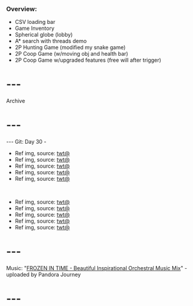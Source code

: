### Overview:

- CSV loading bar
- Game Inventory
- Spherical globe (lobby)
- A* search with threads demo
- 2P Hunting Game (modified my snake game)
- 2P Coop Game (w/moving obj and health bar)
- 2P Coop Game w/upgraded features (free will after trigger)
 
# ---
Archive
# ---

--- Git: Day 30 -

- Ref img, source: [twt@](https://www.youtube.com/shorts/G_s7Ere3ACU)
- Ref img, source: [twt@](https://www.youtube.com/shorts/tYvf-ppdlCE)
- Ref img, source: [twt@](https://www.youtube.com/shorts/hChUx5YBxzY)
- Ref img, source: [twt@](https://x.com/Romanticaps_/status/1809199131346235640)
- Ref img, source: [twt@](https://x.com/milkynoe/status/1809436114840657990)

<br/>

- Ref img, source: [twt@](https://x.com/GAx5jx8Lsq4mBIn/status/1809450573667909689)
- Ref img, source: [twt@](https://www.youtube.com/watch?v=AHCW1ffBBWY)
- Ref img, source: [twt@](https://x.com/github/status/1809327648692228564)
- Ref img, source: [twt@](https://x.com/RandomTheGuy_/status/1809349821435625891)
- Ref img, source: [twt@](https://x.com/KingNidhogg/status/1809410308240285794)

# ---
Music: "[FROZEN IN TIME - Beautiful Inspirational Orchestral Music Mix](https://www.youtube.com/watch?v=Zj6uMMt6xI8)" - uploaded by Pandora Journey
# ---

